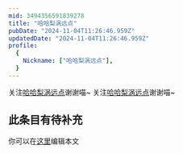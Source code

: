 ```yaml
---
mid: 3494356591839278
title: "哈哈梨涡远点"
pubDate: "2024-11-04T11:26:46.959Z"
updatedDate: "2024-11-04T11:26:46.959Z"
profile:
  {
    Nickname: ["哈哈梨涡远点"],
  }
---
```


关注[哈哈梨涡远点](https://space.bilibili.com/3494356591839278)谢谢喵~ 关注[哈哈梨涡远点](https://space.bilibili.com/3494356591839278)谢谢喵~

## 此条目有待补充
你可以在[这里](https://github.com/Yuhanawa/VTuber.ICU-Content/edit/master/v/哈哈梨涡远点/index.md)编辑本文
